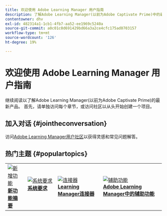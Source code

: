 ```yaml
---
title: 欢迎使用 Adobe Learning Manager 用户指南
description: 了解Adobe Learning Manager(以前为Adobe Captivate Prime)中的最新产品。 首先，请单独访问每个章节，或访问社区以从头开始创建一个项目。
contentowner: dhv
exl-id: 482314a1-1cb1-4fb7-aa52-ee1969c5240a
source-git-commit: a0c01c0d691429bd66a3a2ce4cfc175ad0703157
workflow-type: tm+mt
source-wordcount: '126'
ht-degree: 19%

---
```


# 欢迎使用 Adobe Learning Manager 用户指南

继续阅读以了解Adobe Learning Manager(以前为Adobe Captivate Prime)的最新产品。 首先，请单独访问每个章节，或访问社区以从头开始创建一个项目。

## 加入对话 {#jointheconversation}

访问[Adobe Learning Manager用户社区](https://community.adobe.com/t5/adobe-learning-manager/ct-p/ct-captivate-prime?page=1&amp;sort=latest_replies&amp;lang=all&amp;tabid=all)以获得灵感和常见问题解答。

## 热门主题 {#populartopics}

<table style="table-layout:fixed">
 <tbody>
  <tr>
   <td>
    <a href="whats-new.md">
    <img alt="新增功能" src="assets/prime-new.jpeg">
    </a>
    <div>
    <a href="whats-new.md"><strong>新功能摘要</strong></a>
    </div>
   </td>
   <td>
    <a href="system-requirements.md">
    <img alt="系统要求" src="assets/prime-reqs.jpeg">
    </a>
    <a href="whats-new.md"><strong>系统要求</strong></a>
    </p>
   </td>
   <td>
    <a href="integration-admin/feature-summary/connectors.md">
    <img alt="连接器" src="assets/prime-connector.jpeg">
    </a>
    <div>
    <a href="integration-admin/feature-summary/connectors.md"><strong>Learning Manager连接器</strong></a>
    </div>
   </td>
   <td>
    <a href="accessibility-learning-manager.md">
    <img alt="辅助功能" src="assets/prime-accessibility.jpeg">
    </a>
    <div>
    <a href="accessibility-learning-manager.md"><strong>Adobe Learning Manager中的辅助功能</strong></a>
    </div>
   </td>
  </tr>
 </tbody>
</table>
